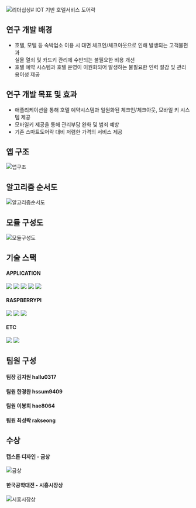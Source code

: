 ![리더십상](https://github.com/rakseong/Capstone_Design_TUK/assets/90314168/31e582ca-e6c4-4e2f-a75a-b34eaf781ac0)# IOT 기반 호텔서비스 도어락

## 연구 개발 배경
- 호텔, 모텔 등 숙박업소 이용 시 
  대면 체크인/체크아웃으로 인해 발생되는 고객불편과      
  실물 열쇠 및 카드키 관리에 수반되는 불필요한 비용 개선   
- 호텔 예약 시스템과 호텔 운영이 이원화되어 발생하는 불필요한 인력 절감 및 관리 용이성 제공

## 연구 개발 목표 및 효과
- 애플리케이션을 통해 호텔 예약시스템과 일원화된 체크인/체크아웃, 모바일 키 시스템 제공
- 모바일키 제공을 통해 관리부담 완화 및 범죄 예방
- 기존 스마트도어락 대비 저렴한 가격의 서비스 제공

## 앱 구조
![앱구조](https://user-images.githubusercontent.com/76871198/156767175-a831f04f-38b6-4af1-8144-72007af26bb2.PNG)

## 알고리즘 순서도
![알고리즘순서도](https://user-images.githubusercontent.com/76871198/156767050-57fe5ab4-9f02-49ad-9868-89600f2f8c5d.PNG)

## 모듈 구성도
![모듈구성도](https://user-images.githubusercontent.com/76871198/156767212-f334c734-2335-4226-b17c-132aae2c343d.PNG)

## 기술 스택
#### APPLICATION
<img src="https://img.shields.io/badge/Android%20Studio-3DDC84.svg?style=for-the-badge&logo=android-studio&logoColor=white"/> <img
src="https://img.shields.io/badge/Visual%20Studio%20Code-0078d7.svg?style=for-the-badge&logo=visual-studio-code&logoColor=white"/> <img src="https://img.shields.io/badge/Flutter-%2302569B.svg?style=for-the-badge&logo=Flutter&logoColor=white"/> <img src="https://img.shields.io/badge/dart-%230175C2.svg?style=for-the-badge&logo=dart&logoColor=white" /> 
<img src="https://img.shields.io/badge/firebase-%23039BE5.svg?style=for-the-badge&logo=firebase" />


#### RASPBERRYPI
<img src="https://img.shields.io/badge/-RaspberryPi-C51A4A?style=for-the-badge&logo=Raspberry-Pi"/> <img src="https://img.shields.io/badge/python-3670A0?style=for-the-badge&logo=python&logoColor=ffdd54"/> <img
src="https://img.shields.io/badge/c-%2300599C.svg?style=for-the-badge&logo=c&logoColor=white"/>

#### ETC
<img src="https://img.shields.io/badge/github-%23121011.svg?style=for-the-badge&logo=github&logoColor=white"/> <img src="https://img.shields.io/badge/Notion-%23000000.svg?style=for-the-badge&logo=notion&logoColor=white"/>
## 팀원 구성
#### 팀장 김지원 hallu0317
#### 팀원 한경완 hssum9409
#### 팀원 이봉희 hae8064
#### 팀원 최성락 rakseong

## 수상
#### 캡스톤 디자인 - 금상
![금상](https://github.com/rakseong/Capstone_Design_TUK/assets/90314168/0888c929-b17d-4091-a8f4-9264cafb260e)

#### 한국공학대전 - 시흥시장상
![시흥시장상](https://github.com/rakseong/Capstone_Design_TUK/assets/90314168/4bb3babc-74c9-458f-9f0c-07a7897d0096)

